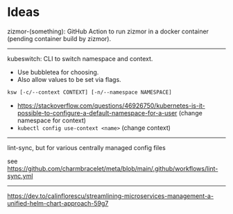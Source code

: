 # Ideas

zizmor-(something): GitHub Action to run zizmor in a docker container (pending container build by zizmor).

----

kubeswitch: CLI to switch namespace and context.

- Use bubbletea for choosing.
- Also allow values to be set via flags.

```sh
ksw [-c/--context CONTEXT] [-n/--namespace NAMESPACE]
```

- https://stackoverflow.com/questions/46926750/kubernetes-is-it-possible-to-configure-a-default-namespace-for-a-user (change namespace for context)
- `kubectl config use-context <name>` (change context)

----

lint-sync, but for various centrally managed config files

see https://github.com/charmbracelet/meta/blob/main/.github/workflows/lint-sync.yml

----

https://dev.to/calinflorescu/streamlining-microservices-management-a-unified-helm-chart-approach-59g7
